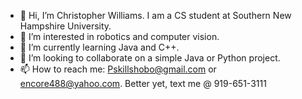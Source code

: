 - 👋 Hi, I’m Christopher Williams. I am a CS student at Southern New Hampshire University.
- 👀 I’m interested in robotics and computer vision.
- 🌱 I’m currently learning Java and C++.
- 💞️ I’m looking to collaborate on a simple Java or Python project.
- 📫 How to reach me: Pskillshobo@gmail.com or encore488@yahoo.com. Better yet, text me @ 919-651-3111

<!---
encore488/encore488 is a ✨ special ✨ repository because its `README.md` (this file) appears on your GitHub profile.
You can click the Preview link to take a look at your changes.
--->
